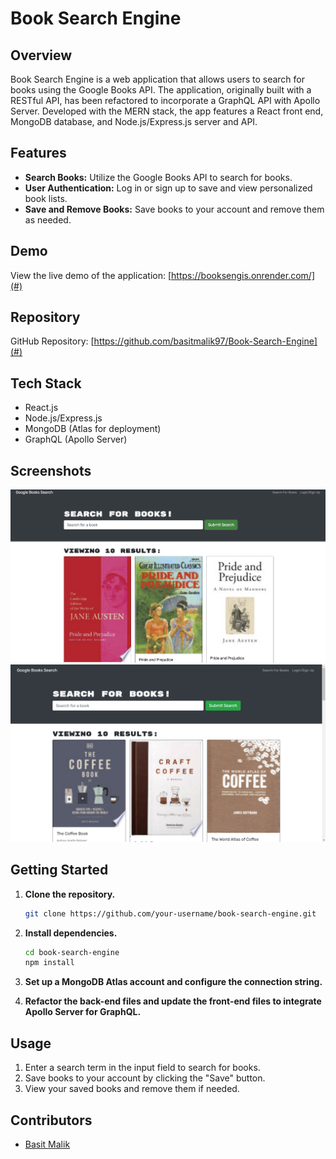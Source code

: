 # Book Search Engine

## Overview

Book Search Engine is a web application that allows users to search for books using the Google Books API. The application, originally built with a RESTful API, has been refactored to incorporate a GraphQL API with Apollo Server. Developed with the MERN stack, the app features a React front end, MongoDB database, and Node.js/Express.js server and API.

## Features

- **Search Books:** Utilize the Google Books API to search for books.
- **User Authentication:** Log in or sign up to save and view personalized book lists.
- **Save and Remove Books:** Save books to your account and remove them as needed.

## Demo

View the live demo of the application: [https://booksengis.onrender.com/](#)

## Repository

GitHub Repository: [https://github.com/basitmalik97/Book-Search-Engine](#)

## Tech Stack

- React.js
- Node.js/Express.js
- MongoDB (Atlas for deployment)
- GraphQL (Apollo Server)

## Screenshots

![Screenshot](Screenshot.png)
![Screenshot](Screenshot2.png)

## Getting Started

1. **Clone the repository.**
   ```bash
   git clone https://github.com/your-username/book-search-engine.git
   ```

2. **Install dependencies.**
   ```bash
   cd book-search-engine
   npm install
   ```

3. **Set up a MongoDB Atlas account and configure the connection string.**

4. **Refactor the back-end files and update the front-end files to integrate Apollo Server for GraphQL.**

## Usage

1. Enter a search term in the input field to search for books.
2. Save books to your account by clicking the "Save" button.
3. View your saved books and remove them if needed.

## Contributors

- [Basit Malik](https://github.com/basitmalik97)

